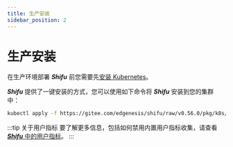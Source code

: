 ```yaml
---
title: 生产安装
sidebar_position: 2
---
```


# 生产安装

在生产环境部署 ***Shifu*** 前您需要先[安装 Kubernetes](https://kubernetes.io/releases/download/)。

***Shifu*** 提供了一键安装的方式，您可以使用如下命令将 ***Shifu*** 安装到您的集群中：

```bash
kubectl apply -f https://gitee.com/edgenesis/shifu/raw/v0.56.0/pkg/k8s/crd/install/shifu_install.yml
```

:::tip 关于用户指标
要了解更多信息，包括如何禁用内置用户指标收集，请查看[***Shifu*** 中的用户指标](i18n\zh-Hans\docusaurus-plugin-content-docs\current\guides\relative-information\user-metrics.md)。
:::
